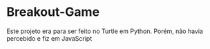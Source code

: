 # Breakout-Game
Este projeto era para ser feito no Turtle em Python. Porém, não havia percebido e fiz em JavaScript
